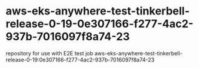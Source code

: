 # aws-eks-anywhere-test-tinkerbell-release-0-19-0e307166-f277-4ac2-937b-7016097f8a74-23
repository for use with E2E test job aws-eks-anywhere-test-tinkerbell-release-0-19:0e307166-f277-4ac2-937b-7016097f8a74-23
